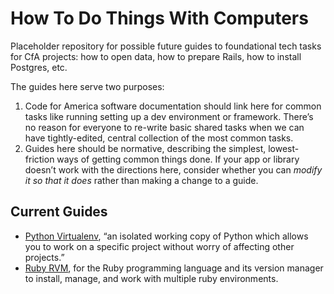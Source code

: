 How To Do Things With Computers
=====

Placeholder repository for possible future guides to foundational tech tasks for CfA projects: how to open data, how to prepare Rails, how to install Postgres, etc.

The guides here serve two purposes:

1. Code for America software documentation should link here for common tasks like running setting up a dev environment or framework. There’s no reason for everyone to re-write basic shared tasks when we can have tightly-edited, central collection of the most common tasks.
2. Guides here should be normative, describing the simplest, lowest-friction ways of getting common things done. If your app or library doesn’t work with the directions here, consider whether you can *modify it so that it does* rather than making a change to a guide.

Current Guides
--------------

* [Python Virtualenv](Python-Virtualenv.md), “an isolated working copy of Python which allows you to work on a specific project without worry of affecting other projects.”
* [Ruby RVM](Ruby-RVM.md), for the Ruby programming language and its version manager to install, manage, and work with multiple ruby environments.
